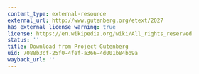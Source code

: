 ```yaml
---
content_type: external-resource
external_url: http://www.gutenberg.org/etext/2027
has_external_license_warning: true
license: https://en.wikipedia.org/wiki/All_rights_reserved
status: ''
title: Download from Project Gutenberg
uid: 7088b3cf-25f0-4fef-a366-4d001b84bb9a
wayback_url: ''
---
```

